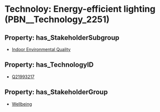 # Technoloy: __Energy-efficient lighting__ (PBN__Technology_2251)

## Property: has_StakeholderSubgroup

* [Indoor Environmental Quality](PBN__TechSubgroup_79)

## Property: has_TechnologyID

* [Q21993217](Q21993217)

## Property: has_StakeholderGroup

* [Wellbeing](PBN__TechGroup_2)

